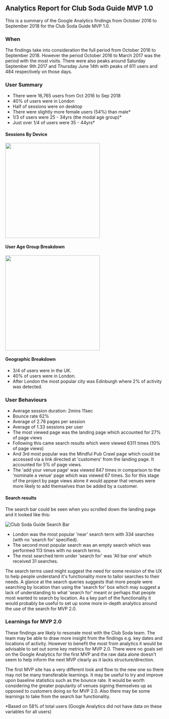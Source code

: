 ## Analytics Report for Club Soda Guide MVP 1.0

This is a summary of the Google Analytics findings from October 2016 to September
2018 for the Club Soda Guide MVP 1.0.

### When
The findings take into consideration the full period from October 2016 to
September 2018. However the period October 2016 to March 2017 was the period with
the most visits. There were also peaks around Saturday September 9th 2017 and Thursday June 14th with peaks of 611 users and 484 respectively on those days.

### User Summary
- There were 16,765 users from Oct 2016 to Sep 2018
- 40% of users were in London
- Half of sessions were on desktop
- There were slightly more female users (54%) than male*
- 1/3 of users were 25 - 34yrs (the modal age group)*
- Just over 1/4 of users were 35 - 44yrs*

#### Sessions By Device

<img src="https://user-images.githubusercontent.com/16775804/46153428-0cfd0d80-c26b-11e8-8d1a-585c85a9a026.png" width=300px />

#### User Age Group Breakdown

<img src="https://user-images.githubusercontent.com/16775804/46141817-f0ea7380-c24c-11e8-8d21-5173e9e11687.png" width=300px />

#### Geographic Breakdown
- 3/4 of users were in the UK.
- 40% of users were in London.
- After London the most popular city was Edinburgh where 2% of activity was
detected.

### User Behaviours
- Average session duration: 2mins 11sec
- Bounce rate 62%
- Average of 2.78 pages per session
- Average of 1.33 sessions per user
- The most viewed page was the landing page which accounted for 27% of page views
- Following this came search results which were viewed 6311 times (10% of page views)
- And 3rd most popular was the Mindful Pub Crawl page which could be accessed
via a link directed at 'customers' from the landing page. It accounted for 5% of
page views.
- The 'add your venue page' was viewed 847 times in comparison to the 'nominate a venue' page which was viewed 67 times. So for this stage of the project by page views alone it would appear that venues were more likely to add themselves than be added by a customer.

#### Search results
The search bar could be seen when you scrolled down the landing page and it looked like this:

![Club Soda Guide Search Bar](https://user-images.githubusercontent.com/16775804/46158334-8ef23400-c275-11e8-8815-6ef296664671.png)
- London was the most popular 'near' search term with 334 searches (with no 'search for' specified).
- The second most popular search was an empty search which was performed 113 times with no search terms.
- The most searched term under 'search for' was 'All bar one' which received 31 searches.

The search terms used might suggest the need for some revision of the UX to help people understand it's functionality more to tailor searches to their needs. A glance at the search queries suggests that more people were searching by location than using the 'search for' box which may suggest a lack of understanding to what 'search for' meant or perhaps that people most wanted to search by location. As a key part of the functionality it would probably be useful to set up some more in-depth analytics around the use of the search for MVP 2.0.

### Learnings for MVP 2.0

These findings are likely to resonate most with the Club Soda team. The team may be able to draw more insight from the findings e.g. key dates and locations of activity. However to benefit the most from analytics it would be advisable to set out some key metrics for MVP 2.0. There were no goals set on the Google Analytics for the first MVP and the raw data alone doesn't seem to help inform the next MVP clearly as it lacks structure/direction.

The first MVP site has a very different look and flow to the new one so there may not be many transferable learnings. It may be useful to try and improve upon baseline statistics such as the bounce rate. It would be worth considering the greater popularity of venues signing themselves up as opposed to customers doing so for MVP 2.0. Also there may be some learnings to take from the search bar functionality.

*Based on 58% of total users (Google Analytics did not have data on these
variables for all users)
